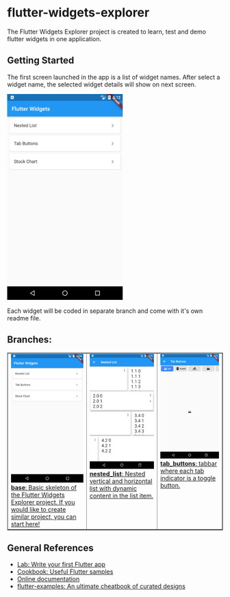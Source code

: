 # flutter-widgets-explorer

The Flutter Widgets Explorer project is created to learn, test and demo flutter widgets in one application.

## Getting Started

The first screen launched in the app is a list of widget names. 
After select a widget name, the selected widget details will show on next screen.
<p> 
<img alt="Main Screen" src="images/main.png" height="480px" width="270px" />
</p>
Each widget will be coded in separate branch and come with it's own readme file.

## Branches:

<table border="1" cellspacing="0" cellpadding="0">
<tr valign="top">
<td>
<a href="intro.md" target="_blank">
<img alt="Main Screen" src="images/thumbnail.png" />
</br><strong>base</strong>: Basic skeleton of the Flutter Widgets Explorer project. If you would like to create similar project, you can start here!
</a> 
</td>
<td>
<a href="lib/nested_list/README.md" target="_blank">
<img alt="Nested List Screen" src="images/nested_list/thumbnail.png" />
</br><strong>nested_list</strong>: Nested vertical and horizontal list with dynamic content in the list item.
</a> 
</td>
<td>
<a href="lib/tab_buttons/README.md" target="_blank">
<img alt="Tab Buttons Screen" src="images/tab_buttons/thumbnail.png" />
</br><strong>tab_buttons</strong>: tabbar where each tab indicator is a toggle button.
</a> 
</td>
</tr>
<table>

## General References

- [Lab: Write your first Flutter app](https://flutter.dev/docs/get-started/codelab)
- [Cookbook: Useful Flutter samples](https://flutter.dev/docs/cookbook)
- [Online documentation](https://flutter.dev/docs)
- [flutter-examples: An ultimate cheatbook of curated designs](http://flutterexamples.com/)